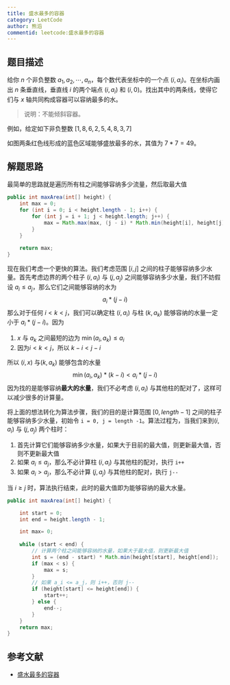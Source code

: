 ```yaml
---
title: 盛水最多的容器
category: LeetCode
author: 熊滔
commentid: leetcode:盛水最多的容器
---
```


## 题目描述

给你 $n$ 个非负整数 $a_1, a_2, \cdots, a_n$，每个数代表坐标中的一个点 $(i, a_i)$。在坐标内画出 $n$ 条垂直线，垂直线 $i$ 的两个端点 $(i, a_i)$ 和 $(i, 0)$。找出其中的两条线，使得它们与 $x$ 轴共同构成容器可以容纳最多的水。

> 说明：不能倾斜容器。

例如，给定如下非负整数 $[1, 8, 6, 2, 5, 4, 8, 3, 7]$

<ImageView src="https://cdn.jsdelivr.net/gh/LastKnightCoder/ImgHosting/20210312185426.svg"/>

如图两条红色线形成的蓝色区域能够盛放最多的水，其值为 $7*7=49$。

## 解题思路

最简单的思路就是遍历所有柱之间能够容纳多少流量，然后取最大值

```java
public int maxArea(int[] height) {
    int max = 0;
    for (int i = 0; i < height.length - 1; i++) {
        for (int j = i + 1; j < height.length; j++) {
            max = Math.max(max, (j - i) * Math.min(height[i], height[j]));
        }
    }
    
    return max;
}
```

现在我们考虑一个更快的算法。我们考虑范围 $[i, j]$ 之间的柱子能够容纳多少水量。首先考虑边界的两个柱子 $(i, a_i)$ 与 $(j, a_j)$ 之间能够容纳多少水量，我们不妨假设 $a_i \leq a_j$，那么它们之间能够容纳的水为
$$
a_i * (j - i)
$$
那么对于任何 $i < k < j$，我们可以确定柱 $(i, a_i)$ 与柱 $(k, a_k)$ 能够容纳的水量一定小于 $a_i * (j - i)$。因为

1. $x$ 与 $a_k$ 之间最短的边为 $\min ( a_i, a_k ) \leq a_i$
2. 因为$i < k < j$，所以 $k - i < j - i$

所以 $(i, x)$ 与$(k ,a_k)$ 能够包含的水量
$$
\min ( a_i, a_k ) * (k - i) < a_i * (j - i)
$$
因为找的是能够容纳**最大的水量**，我们不必考虑 $(i, a_i)$ 与其他柱的配对了，这样可以减少很多的计算量。

将上面的想法转化为算法步骤，我们的目的是计算范围 $[0, length-1]$ 之间的柱子能够容纳多少水量，初始令 `i = 0, j = length -1`。算法过程为，当我们来到$(i, a_i)$ 与 $(j, a_j)$ 两个柱时：

1. 首先计算它们能够容纳多少水量，如果大于目前的最大值，则更新最大值，否则不更新最大值
2. 如果 $a_i \leq a_j$，那么不必计算柱 $(i, a_i)$ 与其他柱的配对，执行 `i++`
3. 如果 $a_i > a_j$，那么不必计算 $(j, a_j)$ 与其他柱的配对，执行 `j--`

当 $i \geq j$ 时，算法执行结束，此时的最大值即为能够容纳的最大水量。

```java
public int maxArea(int[] height) {

    int start = 0;
    int end = height.length - 1;

    int max= 0;
    
    while (start < end) {
        // 计算两个柱之间能够容纳的水量，如果大于最大值，则更新最大值
        int s = (end - start) * Math.min(height[start], height[end]);
        if (max < s) {
            max = s;
        }
        // 如果 a_i <= a_j，则 i++，否则 j--
        if (height[start] <= height[end]) {
            start++;
        } else {
            end--;
        }
    }
    return max;
}
```

## 参考文献

- [盛水最多的容器](https://leetcode-cn.com/problems/container-with-most-water/submissions/)


